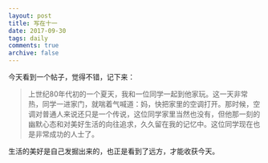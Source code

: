 ```yaml
---
layout: post
title: 写在十一
date: 2017-09-30
tags: daily
comments: true
archive: false
---
```

今天看到一个帖子，觉得不错，记下来：

> 上世纪80年代初的一个夏天，我和一位同学一起到他家玩。这一天非常热，同学一进家门，就喘着气喊道：妈，快把家里的空调打开。那时候，空调对普通人来说还只是一个传说，这位同学家里当然也没有，但他那一刻的幽默心态和对美好生活的向往追求，久久留在我的记忆中。这位同学现在也是非常成功的人士了。 

生活的美好是自己发掘出来的，也正是看到了远方，才能收获今天。
